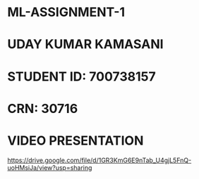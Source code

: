 # ML-ASSIGNMENT-1
# UDAY KUMAR KAMASANI
# STUDENT ID: 700738157
# CRN: 30716
# VIDEO PRESENTATION

https://drive.google.com/file/d/1GR3KmG6E9nTab_U4gjL5FnQ-uoHMsiJa/view?usp=sharing
